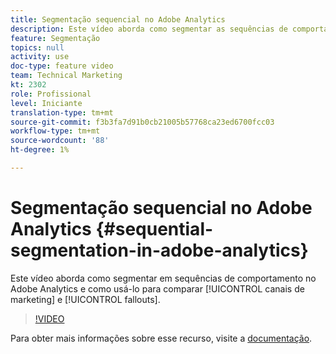 ```yaml
---
title: Segmentação sequencial no Adobe Analytics
description: Este vídeo aborda como segmentar as sequências de comportamento no Adobe Analytics e como usá-las para comparar canais de marketing e fallouts.
feature: Segmentação
topics: null
activity: use
doc-type: feature video
team: Technical Marketing
kt: 2302
role: Profissional
level: Iniciante
translation-type: tm+mt
source-git-commit: f3b3fa7d91b0cb21005b57768ca23ed6700fcc03
workflow-type: tm+mt
source-wordcount: '88'
ht-degree: 1%

---
```



# Segmentação sequencial no Adobe Analytics {#sequential-segmentation-in-adobe-analytics}

Este vídeo aborda como segmentar em sequências de comportamento no Adobe Analytics e como usá-lo para comparar [!UICONTROL canais de marketing] e [!UICONTROL fallouts].

>[!VIDEO](https://video.tv.adobe.com/v/25405/?quality=12)

Para obter mais informações sobre esse recurso, visite a [documentação](https://marketing.adobe.com/resources/help/en_US/analytics/segment/index.html?f=seg_build_ui).
